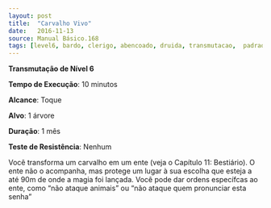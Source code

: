 ```yaml
---
layout: post
title:  "Carvalho Vivo"
date:   2016-11-13
source: Manual Básico.168
tags: [level6, bardo, clerigo, abencoado, druida, transmutacao,  padrao, toque, objeto, mes, nenhum]
---
```


**Transmutação de Nível 6**

**Tempo de Execução**: 10 minutos

**Alcance**: Toque

**Alvo**: 1 árvore

**Duração**: 1 mês

**Teste de Resistência**: Nenhum

Você transforma um carvalho em um ente (veja o Capítulo 11: Bestiário). O ente não o acompanha, mas protege um lugar à sua escolha que esteja a até 90m de onde a magia foi lançada. 
Você pode dar ordens específcas ao ente, como “não ataque animais” ou “não ataque quem pronunciar esta senha”
